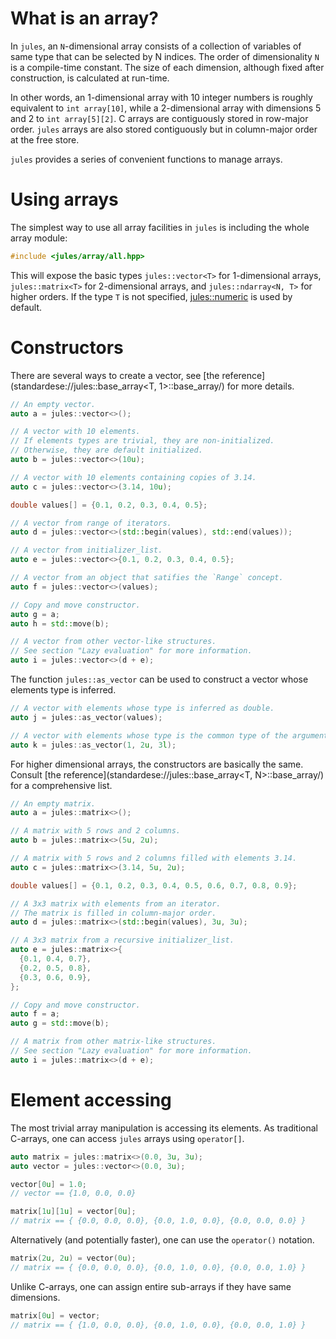 # What is an array?

In `jules`, an `N`-dimensional array consists of a collection of variables of
same type that can be selected by N indices. The order of dimensionality `N` is
a compile-time constant. The size of each dimension, although fixed after
construction, is calculated at run-time.

In other words, an 1-dimensional array with 10 integer numbers is roughly
equivalent to `int array[10]`, while a 2-dimensional array with dimensions
5 and 2 to `int array[5][2]`. C arrays are contiguously stored in row-major
order. `jules` arrays are also stored contiguously but in column-major order at
the free store.

`jules` provides a series of convenient functions to manage arrays.

# Using arrays

The simplest way to use all array facilities in `jules` is including the whole
array module:

``` cpp
#include <jules/array/all.hpp>
```

This will expose the basic types `jules::vector<T>` for 1-dimensional arrays,
`jules::matrix<T>` for 2-dimensional arrays, and `jules::ndarray<N, T>` for
higher orders.  If the type `T` is not specified,
[jules::numeric](standardese://jules::numeric/) is used by default.

# Constructors

There are several ways to create a vector, see [the
reference](standardese://jules::base_array<T, 1>::base_array/) for more details.

``` cpp
// An empty vector.
auto a = jules::vector<>();

// A vector with 10 elements.
// If elements types are trivial, they are non-initialized.
// Otherwise, they are default initialized.
auto b = jules::vector<>(10u);

// A vector with 10 elements containing copies of 3.14.
auto c = jules::vector<>(3.14, 10u);

double values[] = {0.1, 0.2, 0.3, 0.4, 0.5};

// A vector from range of iterators.
auto d = jules::vector<>(std::begin(values), std::end(values));

// A vector from initializer_list.
auto e = jules::vector<>{0.1, 0.2, 0.3, 0.4, 0.5};

// A vector from an object that satifies the `Range` concept.
auto f = jules::vector<>(values);

// Copy and move constructor.
auto g = a;
auto h = std::move(b);

// A vector from other vector-like structures.
// See section "Lazy evaluation" for more information.
auto i = jules::vector<>(d + e);
```

The function `jules::as_vector` can be used to construct a vector whose
elements type is inferred.

``` cpp
// A vector with elements whose type is inferred as double.
auto j = jules::as_vector(values);

// A vector with elements whose type is the common type of the arguments.
auto k = jules::as_vector(1, 2u, 3l);
```

For higher dimensional arrays, the constructors are basically the same.
Consult [the reference](standardese://jules::base_array<T, N>::base_array/) for
a comprehensive list.

``` cpp
// An empty matrix.
auto a = jules::matrix<>();

// A matrix with 5 rows and 2 columns.
auto b = jules::matrix<>(5u, 2u);

// A matrix with 5 rows and 2 columns filled with elements 3.14.
auto c = jules::matrix<>(3.14, 5u, 2u);

double values[] = {0.1, 0.2, 0.3, 0.4, 0.5, 0.6, 0.7, 0.8, 0.9};

// A 3x3 matrix with elements from an iterator.
// The matrix is filled in column-major order.
auto d = jules::matrix<>(std::begin(values), 3u, 3u);

// A 3x3 matrix from a recursive initializer_list.
auto e = jules::matrix<>{
  {0.1, 0.4, 0.7},
  {0.2, 0.5, 0.8},
  {0.3, 0.6, 0.9},
};

// Copy and move constructor.
auto f = a;
auto g = std::move(b);

// A matrix from other matrix-like structures.
// See section "Lazy evaluation" for more information.
auto i = jules::matrix<>(d + e);
```

# Element accessing

The most trivial array manipulation is accessing its elements.  As
traditional C-arrays, one can access `jules` arrays using `operator[]`.

```cpp
auto matrix = jules::matrix<>(0.0, 3u, 3u);
auto vector = jules::vector<>(0.0, 3u);

vector[0u] = 1.0;
// vector == {1.0, 0.0, 0.0}

matrix[1u][1u] = vector[0u];
// matrix == { {0.0, 0.0, 0.0}, {0.0, 1.0, 0.0}, {0.0, 0.0, 0.0} }
```

Alternatively (and potentially faster), one can use the `operator()` notation.

```cpp
matrix(2u, 2u) = vector(0u);
// matrix == { {0.0, 0.0, 0.0}, {0.0, 1.0, 0.0}, {0.0, 0.0, 1.0} }
```

Unlike C-arrays, one can assign entire sub-arrays if they have same
dimensions.

```cpp
matrix[0u] = vector;
// matrix == { {1.0, 0.0, 0.0}, {0.0, 1.0, 0.0}, {0.0, 0.0, 1.0} }
```
